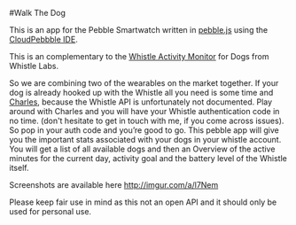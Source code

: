 #Walk The Dog 

This is an app for the Pebble Smartwatch written in <a href="http://developer.getpebble.com/docs/pebblejs/">pebble.js</a> using the <a href="https://cloudpebble.net">CloudPebbble IDE</a>.

This is an complementary to the <a href="http://www.whistle.com/activity-monitor/">Whistle Activity Monitor</a> for Dogs from Whistle Labs.

So we are combining two of the wearables on the market together.
If your dog is already hooked up with the Whistle all you need is some time and <a href="http://www.charlesproxy.com/">Charles</a>, because the Whistle API is unfortunately not documented. Play around with Charles and you will have your Whistle authentication code in no time. (don't hesitate to get in touch with me, if you come across issues). So pop in your auth code and you’re good to go.
This pebble app will give you the important stats associated with your dogs in your whistle account. You will get a list of all available dogs and then an Overview of the active minutes for the current day, activity goal and the battery level of the Whistle itself. 

Screenshots are available here http://imgur.com/a/l7Nem

Please keep fair use in mind as this not an open API and it should only be used for personal use.
